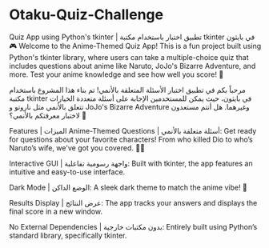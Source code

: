 # Otaku-Quiz-Challenge
Quiz App using Python's tkinter | تطبيق اختبار باستخدام مكتبة tkinter في بايثون 🎮
Welcome to the Anime-Themed Quiz App! This is a fun project built using Python's tkinter library, where users can take a multiple-choice quiz that includes questions about anime like Naruto, JoJo's Bizarre Adventure, and more. Test your anime knowledge and see how well you score! 🎉

مرحباً بكم في تطبيق اختبار الأسئلة المتعلقة بالأنمي! تم بناء هذا المشروع باستخدام مكتبة tkinter في بايثون، حيث يمكن للمستخدمين الإجابة على أسئلة متعددة الخيارات تتعلق بالأنمي مثل ناروتو و JoJo's Bizarre Adventure وغيرهما. هل أنتم مستعدون لاختبار معرفتكم بالأنمي؟ 🎌

Features | الميزات
Anime-Themed Questions | أسئلة متعلقة بالأنمي: Get ready for questions about your favorite characters! From who killed Dio to who’s Naruto’s wife, we've got you covered. 🦸‍♂️

Interactive GUI | واجهة رسومية تفاعلية: Built with tkinter, the app features an intuitive and easy-to-use interface.

Dark Mode | الوضع الداكن: A sleek dark theme to match the anime vibe! 🌙

Results Display | عرض النتائج: The app tracks your answers and displays the final score in a new window.

No External Dependencies | بدون مكتبات خارجية: Entirely built using Python’s standard library, specifically tkinter.

